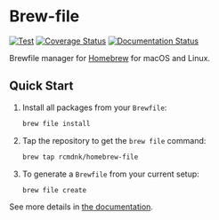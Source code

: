# Brew-file

[![Test](https://github.com/rcmdnk/homebrew-file/actions/workflows/test.yml/badge.svg)](https://github.com/rcmdnk/homebrew-file/actions/workflows/test.yml)
[![Coverage Status](https://img.shields.io/badge/Coverage-check%20here-blue.svg)](https://github.com/rcmdnk/homebrew-file/tree/coverage)
[![Documentation Status](https://readthedocs.org/projects/homebrew-file/badge/?version=latest)](http://homebrew-file.readthedocs.io/en/latest/?badge=latest)

Brewfile manager for [Homebrew](http://brew.sh/) for macOS and Linux.

## Quick Start

1. Install all packages from your `Brewfile`:
   ```bash
   brew file install
   ```
2. Tap the repository to get the `brew file` command:
   ```bash
   brew tap rcmdnk/homebrew-file
   ```
3. To generate a `Brewfile` from your current setup:
   ```bash
   brew file create
   ```

See more details in [the documentation](http://homebrew-file.readthedocs.io).